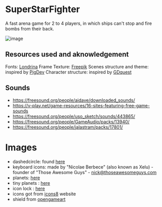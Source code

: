 # SuperStarFighter
A fast arena game for 2 to 4 players, in which ships can't stop and fire bombs from their back.

![image](https://img.itch.zone/aW1nLzE2MDQ3ODMucG5n/original/wy1zK%2F.png)



## Resources used and aknowledgement

Fonts: [Londrina](https://www.dafont.com/it/londrina.font?l[]=10&l[]=1)
Frame Texture: [Freepik](https://www.freepik.com/free-photos-vectors/frame)
Scenes structure and theme: inspired by [PigDev](https://pigdev.itch.io/)
Character structure: inspired by [GDquest](https://www.youtube.com/channelavalaible/UCxboW7x0jZqFdvMdCFKTMsQ)

## Sounds
- https://freesound.org/people/aidave/downloaded_sounds/
- https://v-play.net/game-resources/16-sites-featuring-free-game-sounds
- https://freesound.org/people/uso_sketch/sounds/443865/
- https://freesound.org/people/GameAudio/packs/13940/
- https://freesound.org/people/jalastram/packs/17801/


# Images
- dashedcircle: found [here](https://www.flaticon.com/free-icon/dashed-circle_105113)
- keyboard icons: made by "Nicolae Berbece" (also known as Xelu) - founder of "Those Awesome Guys" - nick@thoseawesomeguys.com
- planets: [here](https://opengameart.org/content/big-space-gun-free-pixel-art-graphics-for-your-game-0)
- tiny planets : [here](https://opengameart.org/content/pixel-planets)
- icon lock : [here](https://icons8.com/icon/set/lock/all)
- icons got from [icons8](https://icons8.com) website
- shield from [opengameart](https://opengameart.org/content/shield-effect)
